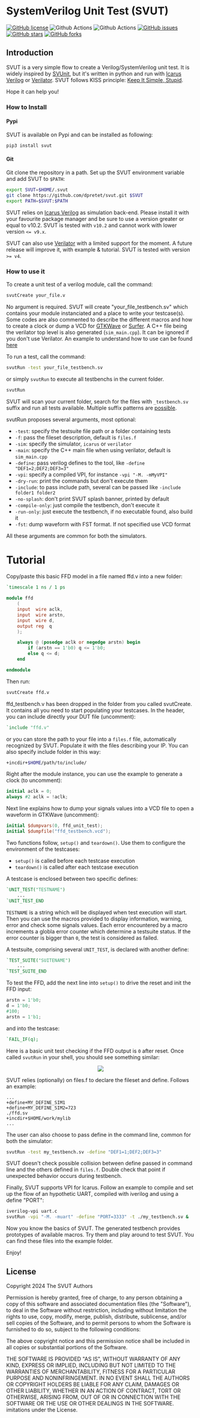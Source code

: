 # SystemVerilog Unit Test (SVUT)

[![GitHub license](https://img.shields.io/github/license/dpretet/svut)](https://github.com/dpretet/svut/blob/master/LICENSE)
![Github Actions](https://github.com/dpretet/svut/actions/workflows/ci_ubuntu.yaml/badge.svg)
![Github Actions](https://github.com/dpretet/svut/actions/workflows/ci_macos.yaml/badge.svg)
[![GitHub issues](https://img.shields.io/github/issues/dpretet/svut)](https://github.com/dpretet/svut/issues)
[![GitHub stars](https://img.shields.io/github/stars/dpretet/svut)](https://github.com/dpretet/svut/stargazers)
[![GitHub forks](https://img.shields.io/github/forks/dpretet/svut)](https://github.com/dpretet/svut/network)


## Introduction

SVUT is a very simple flow to create a Verilog/SystemVerilog unit test. It is
widely inspired by [SVUnit](http://agilesoc.com/open-source-projects/svunit/),
but it's written in python and run with [Icarus
Verilog](http://iverilog.icarus.com/) or
[Verilator](https://www.veripool.org/verilator/). SVUT follows KISS principle: [Keep It
Simple, Stupid](https://en.wikipedia.org/wiki/KISS_principle).

Hope it can help you!

### How to Install

#### Pypi

SVUT is available on Pypi and can be installed as following:

```bash
pip3 install svut
```

#### Git

Git clone the repository in a path. Set up the SVUT environment variable
and add SVUT to `$PATH`:

```bash
export SVUT=$HOME/.svut
git clone https://github.com/dpretet/svut.git $SVUT
export PATH=$SVUT:$PATH
```

SVUT relies on [Icarus Verilog](http://iverilog.icarus.com/) as simulation
back-end. Please install it with your favourite package manager and be sure to
use a version greater or equal to v10.2. SVUT is tested with `v10.2` and cannot
work with lower version `<= v9.x`.

SVUT can also use [Verilator](https://github.com/verilator/verilator) with a limited support
for the moment. A future release will improve it, with example & tutorial. SVUT is tested with
version `>= v4`.


### How to use it

To create a unit test of a verilog module, call the command:

```bash
svutCreate your_file.v
```

No argument is required. SVUT will create "your_file_testbench.sv" which contains your module
instanciated and a place to write your testcase(s). Some codes are also commented to describe the
different macros and how to create a clock or dump a VCD for
[GTKWave](https://gtkwave.sourceforge.net) or
[Surfer](https://gitlab.com/surfer-project/surfer). A C++ file being the verilator
top level is also generated (`sim_main.cpp`). It can be ignored if you don't use Verilator.
An example to understand how to use can be found [here](https://github.com/dpretet/friscv/tree/master/test/common)

To run a test, call the command:

```bash
svutRun -test your_file_testbench.sv
```

or simply `svutRun` to execute all testbenchs in the current folder.

```bash
svutRun
```

SVUT will scan your current folder, search for the files with `_testbench.sv`
suffix and run all tests available. Multiple suffix patterns are
[possible](https://github.com/dpretet/svut/blob/master/svut/svutRun.py#L46).

svutRun proposes several arguments, most optional:

- `-test`: specify the testsuite file path or a folder containing tests
- `-f`: pass the fileset description, default is `files.f`
- `-sim`: specify the simulator, `icarus` or `verilator`
- `-main`: specify the C++ main file when using verilator, default is `sim_main.cpp`
- `-define`: pass verilog defines to the tool, like `-define "DEF1=2;DEF2;DEF3=3"`
- `-vpi`: specify a compiled VPI, for instance `-vpi "-M. -mMyVPI"`
- `-dry-run`: print the commands but don't execute them
- `-include`: to pass include path, several can be passed like `-include folder1 folder2`
- `-no-splash`: don't print SVUT splash banner, printed by default
- `-compile-only`: just compile the testbench, don't execute it
- `-run-only`: just execute the testbench, if no executable found, also build it
- `-fst`: dump waveform with FST format. If not specified use VCD format

All these arguments are common for both the simulators.

# Tutorial

Copy/paste this basic FFD model in a file named ffd.v into a new folder:

```verilog
`timescale 1 ns / 1 ps

module ffd
    (
    input  wire aclk,
    input  wire arstn,
    input  wire d,
    output reg  q
    );

    always @ (posedge aclk or negedge arstn) begin
        if (arstn == 1'b0) q <= 1'b0;
        else q <= d;
    end

endmodule
```

Then run:

```bash
svutCreate ffd.v
```

ffd\_testbench.v has been dropped in the folder from you called svutCreate. It
contains all you need to start populating your testcases. In the header, you
can include directly your DUT file (uncomment):

```verilog
`include "ffd.v"
```

or you can store the path to your file into a `files.f` file, automatically
recognized by SVUT. Populate it with the files describing your IP. You can
also specify include folder in this way:

```bash
+incdir+$HOME/path/to/include/
```

Right after the module instance, you can use the example to generate a clock
(to uncomment):

```verilog
initial aclk = 0;
always #2 aclk = !aclk;
```

Next line explains how to dump your signals values into a VCD file to open a
waveform in GTKWave (uncomment):

```verilog
initial $dumpvars(0, ffd_unit_test);
initial $dumpfile("ffd_testbench.vcd");
```

Two functions follow, `setup()` and `teardown()`. Use them to configure the
environment of the testcases:
- `setup()` is called before each testcase execution
- `teardown()` is called after each testcase execution

A testcase is enclosed between two specific defines:

```verilog
`UNIT_TEST("TESTNAME")
    ...
`UNIT_TEST_END
```

`TESTNAME` is a string which will be displayed when test execution
will start. Then you can use the macros provided to display information,
warning, error and check some signals values. Each error encountered by a
macro increments a globla error counter which determine a testsuite status.
If the error counter is bigger than `0`, the test is considered as failed.

A testsuite, comprising several `UNIT_TEST`, is declared with another define:

```verilog
`TEST_SUITE("SUITENAME")
    ...
`TEST_SUITE_END
```

To test the FFD, add the next line into `setup()` to drive the reset and init the
FFD input:

```verilog
arstn = 1'b0;
d = 1'b0;
#100;
arstn = 1'b1;
```

and into the testcase:

```verilog
`FAIL_IF(q);
```

Here is a basic unit test checking if the FFD output is `0` after reset. Once
called `svutRun` in your shell, you should see something similar:

<p align="center">
  <!--img width="100" height="100" src=""-->
  <img src="readme.jpg">
</p>

SVUT relies (optionally) on files.f to declare the fileset and define. Follows an example:

```
...
+define+MY_DEFINE_SIM1
+define+MY_DEFINE_SIM2=723
./ffd.sv
+incdir+$HOME/work/mylib
...
```

The user can also choose to pass define in the command line, common for both the simulator:

```bash
svutRun -test my_testbench.sv -define "DEF1=1;DEF2;DEF3=3"
```

SVUT doesn't check possible collision between define passed in command line
and the others defined in `files.f`. Double check that point if unexpected
behavior occurs during testbench.

Finally, SVUT supports VPI for Icarus. Follow an example to compile and set up
the flow of an hypothetic UART, compiled with iverilog and using a define "PORT":

```bash
iverilog-vpi uart.c
svutRun -vpi "-M. -muart" -define "PORT=3333" -t ./my_testbench.sv &
```

Now you know the basics of SVUT. The generated testbench provides prototypes of
available macros. Try them and play around to test SVUT. You can find these
files into the example folder.

Enjoy!


## License

Copyright 2024 The SVUT Authors

Permission is hereby granted, free of charge, to any person obtaining a copy of
this software and associated documentation files (the "Software"), to deal in
the Software without restriction, including without limitation the rights to
use, copy, modify, merge, publish, distribute, sublicense, and/or sell copies
of the Software, and to permit persons to whom the Software is furnished to do
so, subject to the following conditions:

The above copyright notice and this permission notice shall be included in all
copies or substantial portions of the Software.

THE SOFTWARE IS PROVIDED "AS IS", WITHOUT WARRANTY OF ANY KIND, EXPRESS OR
IMPLIED, INCLUDING BUT NOT LIMITED TO THE WARRANTIES OF MERCHANTABILITY,
FITNESS FOR A PARTICULAR PURPOSE AND NONINFRINGEMENT.  IN NO EVENT SHALL THE
AUTHORS OR COPYRIGHT HOLDERS BE LIABLE FOR ANY CLAIM, DAMAGES OR OTHER
LIABILITY, WHETHER IN AN ACTION OF CONTRACT, TORT OR OTHERWISE, ARISING FROM,
OUT OF OR IN CONNECTION WITH THE SOFTWARE OR THE USE OR OTHER DEALINGS IN THE
SOFTWARE.  imitations under the License.
